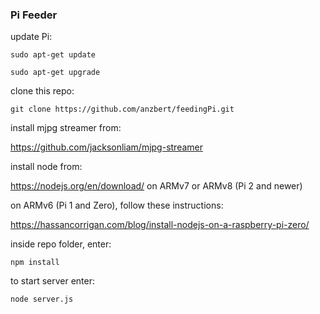 ### Pi Feeder

update Pi:

`sudo apt-get update`

`sudo apt-get upgrade`


clone this repo:

`git clone https://github.com/anzbert/feedingPi.git`

install mjpg streamer from:

https://github.com/jacksonliam/mjpg-streamer

install node from:

https://nodejs.org/en/download/ on ARMv7 or ARMv8 (Pi 2 and newer)

on ARMv6 (Pi 1 and Zero), follow these instructions:

https://hassancorrigan.com/blog/install-nodejs-on-a-raspberry-pi-zero/

inside repo folder, enter:

`npm install`

to start server enter:

`node server.js`